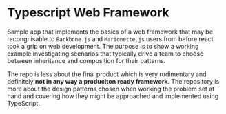 # Typescript Web Framework

Sample app that implements the basics of a web framework that may be recongnisable to `Backbone.js` and `Marionette.js` users from before react took a grip on web development. The purpose is to show a working example investigating scenarios that typically drive a team to choose between inheritance and composition for their patterns.

The repo is less about the final product which is very rudimentary and definitely **not in any way a produciton ready framework**. The repository is more about the design patterns chosen when working the problem set at hand and covering how they might be approached and implemented using TypeScript.
